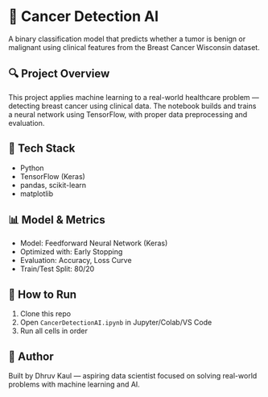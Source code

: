 # 🧬 Cancer Detection AI

A binary classification model that predicts whether a tumor is benign or malignant using clinical features from the Breast Cancer Wisconsin dataset.

## 🔍 Project Overview
This project applies machine learning to a real-world healthcare problem — detecting breast cancer using clinical data. The notebook builds and trains a neural network using TensorFlow, with proper data preprocessing and evaluation.

## 🧪 Tech Stack
- Python
- TensorFlow (Keras)
- pandas, scikit-learn
- matplotlib

## 📊 Model & Metrics
- Model: Feedforward Neural Network (Keras)
- Optimized with: Early Stopping
- Evaluation: Accuracy, Loss Curve
- Train/Test Split: 80/20

## 🚀 How to Run
1. Clone this repo
2. Open `CancerDetectionAI.ipynb` in Jupyter/Colab/VS Code
3. Run all cells in order

## 🧠 Author
Built by Dhruv Kaul — aspiring data scientist focused on solving real-world problems with machine learning and AI.
